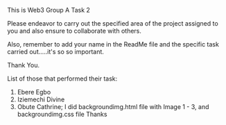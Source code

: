 This is Web3 Group A Task 2

Please endeavor to carry out the specified area of the project assigned to you and also ensure to collaborate with others.

Also, remember to add your name in the ReadMe file and the specific task carried out.....it's so so important.

Thank You.

List of those that performed their task:

1. Ebere Egbo
2. Iziemechi Divine
3. Obute Cathrine; I did backgroundimg.html file with Image 1 - 3, and backgroundimg.css file Thanks

